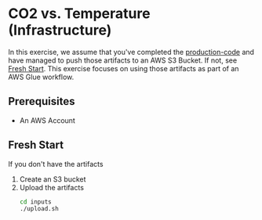 # CO2 vs. Temperature (Infrastructure)
In this exercise, we assume that you've completed the [production-code](https://github.com/data-derp/exercise-co2-vs-temperature-production-code) and have managed to push those artifacts to an AWS S3 Bucket. If not, see [Fresh Start](#fresh-start). This exercise focuses on using those artifacts as part of an AWS Glue workflow.


## Prerequisites
* An AWS Account 


## Fresh Start
If you don't have the artifacts
1. Create an S3 bucket
2. Upload the artifacts
    ```bash
    cd inputs
    ./upload.sh
    ```

